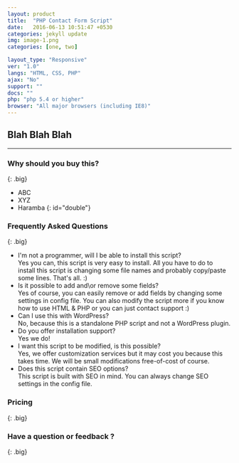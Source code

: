 ```yaml
---
layout: product
title:  "PHP Contact Form Script"
date:   2016-06-13 10:51:47 +0530
categories: jekyll update
img: image-1.png
categories: [one, two]

layout_type: "Responsive"
ver: "1.0"
langs: "HTML, CSS, PHP"
ajax: "No"
support: ""
docs: ""
php: "php 5.4 or higher"
browser: "All major browsers (including IE8)"
---
```

## Blah Blah Blah

<hr>

### Why should you buy this? 
{: .big}

- ABC
- XYZ
- Haramba
{: id="double"}	
	
### Frequently Asked Questions
{: .big}

<ul>
<li>I'm not a programmer, will I be able to install this script?</li>
Yes you can, this script is very easy to install. All you have to do to install this script is changing some file names and probably copy/paste some lines. That's all. :)

<li>Is it possible to add and\or remove some fields?</li>
Yes of course, you can easily remove or add fields by changing some settings in config file. You can also modify the script more if you know how to use HTML & PHP or you can just contact support :)

<li>Can I use this with WordPress?</li>
No, because this is a standalone PHP script and not a WordPress plugin.

<li>Do you offer installation support?</li>
Yes we do!

<li>I want this script to be modified, is this possible?</li>
Yes, we offer customization services but it may cost you because this takes time. We will be small modifications free-of-cost of course.

<li>Does this script contain SEO options?</li>
This script is built with SEO in mind. You can always change SEO settings in the config file.
</ul>

### Pricing
{: .big}

### Have a question or feedback ?
{: .big}